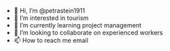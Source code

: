 - 👋 Hi, I’m @petrastein1911
- 👀 I’m interested in tourism
- 🌱 I’m currently learning project management
- 💞️ I’m looking to collaborate on experienced workers
- 📫 How to reach me email

<!---
petrastein1911/petrastein1911 is a ✨ special ✨ repository because its `README.md` (this file) appears on your GitHub profile.
You can click the Preview link to take a look at your changes.
--->
